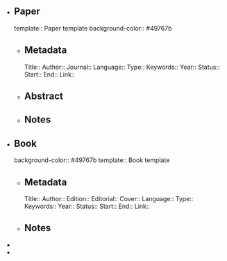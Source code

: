 - ## Paper
  template:: Paper template
  background-color:: #49767b
	- ## Metadata
	  Title:: 
	  Author::
	  Journal::
	  Language::
	  Type::
	  Keywords::
	  Year::
	  Status::
	  Start::
	  End::
	  Link::
	- ## Abstract
	- ## Notes
- ## Book
  background-color:: #49767b
  template:: Book template
	- ## Metadata
	  Title:: 
	  Author::
	  Edition::
	  Editorial::
	  Cover::
	  Language::
	  Type::
	  Keywords::
	  Year::
	  Status::
	  Start::
	  End::
	  Link::
	- ## Notes
-
-